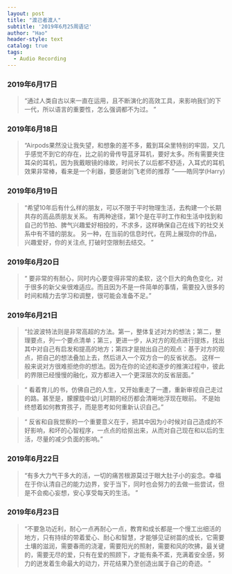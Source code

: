 ```yaml
---
layout: post
title: "渡己者渡人"
subtitle: '2019年6月25周语记'
author: "Hao"
header-style: text
catalog: true
tags:
  - Audio Recording
---
```


### 2019年6月17日
>“通过人类自古以来一直在运用，且不断演化的高效工具，来影响我们的下一代，所以语言的重要性，怎么强调都不为过。 ”


### 2019年6月18日

>“Airpods果然没让我失望，和想象的差不多，戴到耳朵里特别的牢固，又几乎感觉不到它的存在，比之前的骨传导蓝牙耳机，要好太多。所有需要夹住耳朵的耳机，因为我戴眼镜的缘故，时间长了以后都不舒适，入耳式的耳机效果非常棒，看来是一个利器，要感谢剑飞老师的推荐 ”——皓同学(Harry)


### 2019年6月19日

>“希望10年后有什么样的朋友，可以不限于平时物理生活，去构建一个长期共存的高品质朋友关系。
>有两种途径，第1个是在平时工作和生活中找到和自己的节拍、脾气兴趣爱好相投的，不求多，这样确保自己在线下的社交关系中有不错的朋友。
>另一种，在当前的信息时代，在网上展现你的作品，兴趣爱好，你的关注点, 打破时空限制去结交。 ”


### 2019年6月20日

>“ 要非常的有耐心，同时内心要变得非常的柔软，这个巨大的角色变化，对于很多的新父亲很难适应。而且因为不是一件简单的事情，需要投入很多的时间和精力去学习和调整，很可能会准备不足。”


### 2019年6月21日

>“拉波波特法则是非常高超的方法。第一，整体复述对方的想法；第二，整理要点，列一个要点清单；第三，更进一步，从对方的观点进行提炼，找出其中对自己有启发和提高的地方；第四才是抛出自己的观点：基于对方的观点，把自己的想法叠加上去，然后进入一个双方合一的反省状态。
>这样一般来说对方很难拒绝你的想法。因为在你的论述和逐步的推演过程中，彼此的界限已经慢慢的融化，双方都进入一个更深层次的反省层面。”

>“ 看着育儿的书，仿佛自己的人生，又开始重走了一遭，重新审视自己走过的路。甚至是，朦朦胧中幼儿时期的经历都会清晰地浮现在眼前。
>不是始终想着如何教育孩子，而是思考如何重新认识自己。”

>“ 反省和自我觉察的一个重要意义在于，把其中因为小时候对自己造成的不好影响，和坏的心智程序，一点点的给抠出来，从而对自己现在和以后的生活，尽量的减少负面的影响。”


### 2019年6月22日

>“有多大力气干多大的活，一切的痛苦根源莫过于眼大肚子小的妄念。幸福在于你认清自己的能力边界，安于当下，同时也会努力的去做一些尝试，但是不会痴心妄想，安心享受每天的生活。 ”


### 2019年6月23日

>“不要急功近利，耐心一点再耐心一点，教育和成长都是一个慢工出细活的地方，只有持续的带着爱心、耐心和智慧，才能够见证树苗的成长，它需要土壤的滋润，需要春雨的浇灌，需要阳光的照射，需要和风的吹拂，最关键的，需要无尽的爱，只有在爱的照顾下，才能有条不紊，充满着安全感，努力的迸发着生命最大的动力，开花结果乃至创造出属于自己的奇迹。 ”